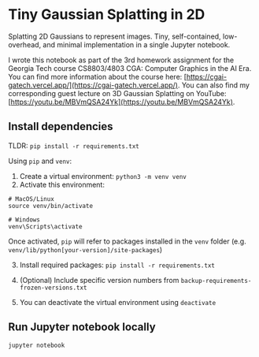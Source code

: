 # Tiny Gaussian Splatting in 2D

Splatting 2D Gaussians to represent images. Tiny, self-contained, low-overhead,
and minimal implementation in a single Jupyter notebook.

I wrote this notebook as part of the 3rd homework assignment for the
Georgia Tech course CS8803/4803 CGA: Computer Graphics in the AI Era. You can
find more information about the course here:
[https://cgai-gatech.vercel.app/](https://cgai-gatech.vercel.app/). You can also
find my corresponding guest lecture on 3D Gaussian Splatting on YouTube:
[https://youtu.be/MBVmQSA24Yk](https://youtu.be/MBVmQSA24Yk).

## Install dependencies

TLDR: `pip install -r requirements.txt`

Using `pip` and `venv`:
1. Create a virtual environment: `python3 -m venv venv`
2. Activate this environment:
```
# MacOS/Linux
source venv/bin/activate

# Windows
venv\Scripts\activate
```

Once activated, `pip` will refer to packages installed in the `venv` folder
(e.g. `venv/lib/python[your-version]/site-packages`)

3. Install required packages: `pip install -r requirements.txt`

4. (Optional) Include specific version numbers from
   `backup-requirements-frozen-versions.txt`

5. You can deactivate the virtual environment using ```deactivate```

## Run Jupyter notebook locally
```
jupyter notebook
```
